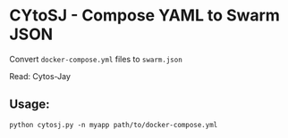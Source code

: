 # CYtoSJ - Compose YAML to Swarm JSON

Convert `docker-compose.yml` files to `swarm.json`

Read: Cytos-Jay

## Usage:

```
python cytosj.py -n myapp path/to/docker-compose.yml
```
